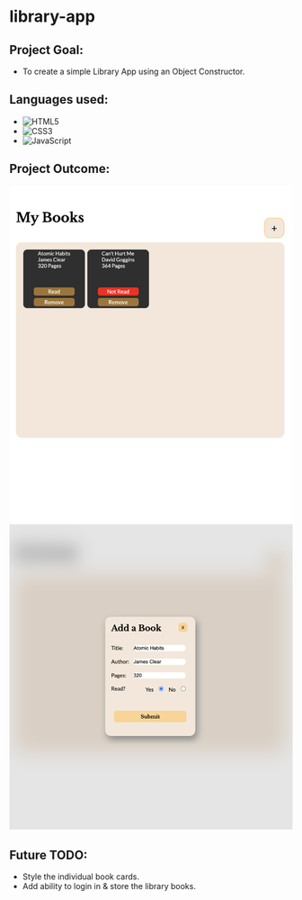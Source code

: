 # library-app

## Project Goal:
- To create a simple Library App using an Object Constructor.

## Languages used:

- ![HTML5](https://img.shields.io/badge/html5-%23E34F26.svg?style=for-the-badge&logo=html5&logoColor=white)   
- ![CSS3](https://img.shields.io/badge/css3-%231572B6.svg?style=for-the-badge&logo=css3&logoColor=white)   
- ![JavaScript](https://img.shields.io/badge/javascript-%23323330.svg?style=for-the-badge&logo=javascript&logoColor=%23F7DF1E)

## Project Outcome:
![Outcome Image](assets/images/final-library.png)
![Outcome Image](assets/images/final-modal.png)

## Future TODO:
- Style the individual book cards.
- Add ability to login in & store the library books.